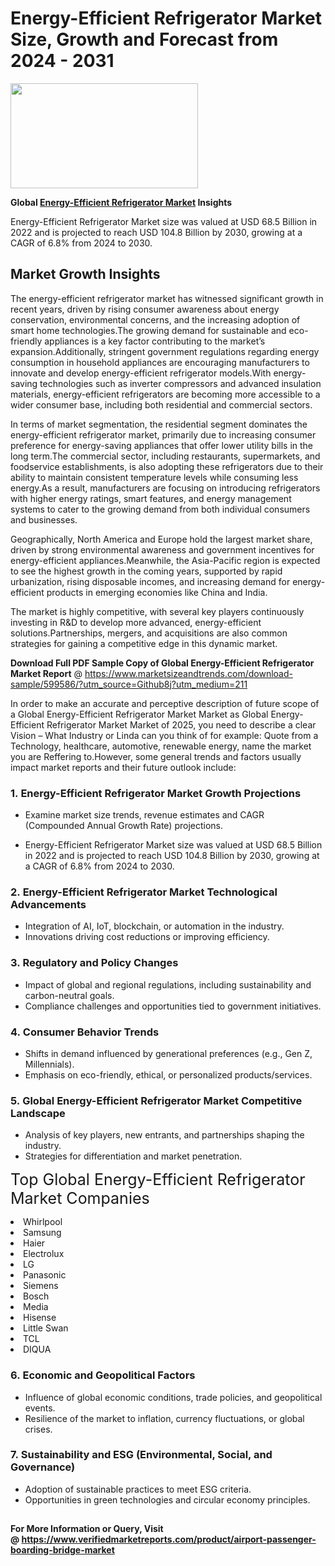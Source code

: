 <H1>Energy-Efficient Refrigerator Market Size, Growth and Forecast from 2024 - 2031</H1><img class="aligncenter size-medium wp-image-584254" src="https://thirdeyenews.in/wp-content/uploads/2024/09/Global-Market-Research-300x168.jpeg" alt="" width="300" height="168" /><p><strong>Global&nbsp;<a href="https://www.marketsizeandtrends.com/download-sample/599586/?utm_source=Github8j?utm_medium=211">Energy-Efficient Refrigerator Market</a> Insights</strong></p><p>Energy-Efficient Refrigerator Market size was valued at USD 68.5 Billion in 2022 and is projected to reach USD 104.8 Billion by 2030, growing at a CAGR of 6.8% from 2024 to 2030.</p><p><h2>Market Growth Insights</h2> <p>The energy-efficient refrigerator market has witnessed significant growth in recent years, driven by rising consumer awareness about energy conservation, environmental concerns, and the increasing adoption of smart home technologies.The growing demand for sustainable and eco-friendly appliances is a key factor contributing to the market’s expansion.Additionally, stringent government regulations regarding energy consumption in household appliances are encouraging manufacturers to innovate and develop energy-efficient refrigerator models.With energy-saving technologies such as inverter compressors and advanced insulation materials, energy-efficient refrigerators are becoming more accessible to a wider consumer base, including both residential and commercial sectors.</p> <p>In terms of market segmentation, the residential segment dominates the energy-efficient refrigerator market, primarily due to increasing consumer preference for energy-saving appliances that offer lower utility bills in the long term.The commercial sector, including restaurants, supermarkets, and foodservice establishments, is also adopting these refrigerators due to their ability to maintain consistent temperature levels while consuming less energy.As a result, manufacturers are focusing on introducing refrigerators with higher energy ratings, smart features, and energy management systems to cater to the growing demand from both individual consumers and businesses.</p> <p>Geographically, North America and Europe hold the largest market share, driven by strong environmental awareness and government incentives for energy-efficient appliances.Meanwhile, the Asia-Pacific region is expected to see the highest growth in the coming years, supported by rapid urbanization, rising disposable incomes, and increasing demand for energy-efficient products in emerging economies like China and India.</p> <p>The market is highly competitive, with several key players continuously investing in R&D to develop more advanced, energy-efficient solutions.Partnerships, mergers, and acquisitions are also common strategies for gaining a competitive edge in this dynamic market.</p> <p><span class=""><strong>Download Full PDF Sample Copy of Global Energy-Efficient Refrigerator Market Report</strong> @ <a href="https://www.marketsizeandtrends.com/download-sample/599586/?utm_source=Github8j?utm_medium=211" target="_blank">https://www.marketsizeandtrends.com/download-sample/599586/?utm_source=Github8j?utm_medium=211</a></span></p><p>In order to make an accurate and perceptive description of future scope of a Global&nbsp;Energy-Efficient Refrigerator Market Market as Global&nbsp;Energy-Efficient Refrigerator Market Market of 2025, you need to describe a clear Vision &ndash; What Industry or Linda can you think of for example: Quote from a Technology, healthcare, automotive, renewable energy, name the market you are Reffering to.However, some general trends and factors usually impact market reports and their future outlook include:</p><h3>1.&nbsp;<strong>Energy-Efficient Refrigerator Market Growth Projections</strong></h3><ul><li>Examine market size trends, revenue estimates and CAGR (Compounded Annual Growth Rate) projections.</li><li><p>Energy-Efficient Refrigerator Market size was valued at USD 68.5 Billion in 2022 and is projected to reach USD 104.8 Billion by 2030, growing at a CAGR of 6.8% from 2024 to 2030.</p></li></ul><h3>2.&nbsp;<strong>Energy-Efficient Refrigerator Market Technological Advancements</strong></h3><ul><li>Integration of AI, IoT, blockchain, or automation in the industry.</li><li>Innovations driving cost reductions or improving efficiency.</li></ul><h3>3.&nbsp;<strong>Regulatory and Policy Changes</strong></h3><ul><li>Impact of global and regional regulations, including sustainability and carbon-neutral goals.</li><li>Compliance challenges and opportunities tied to government initiatives.</li></ul><h3>4.&nbsp;<strong>Consumer Behavior Trends</strong></h3><ul><li>Shifts in demand influenced by generational preferences (e.g., Gen Z, Millennials).</li><li>Emphasis on eco-friendly, ethical, or personalized products/services.</li></ul><h3>5.&nbsp;<strong>Global Energy-Efficient Refrigerator Market Competitive Landscape</strong></h3><ul><li>Analysis of key players, new entrants, and partnerships shaping the industry.</li><li>Strategies for differentiation and market penetration.</li></ul><p data-pm-slice="1 1 []"><span style="color: inherit; font-family: inherit; font-size: 25px;">Top Global Energy-Efficient Refrigerator Market Companies</span></p><div class="" data-test-id=""><p><li>Whirlpool</li><li> Samsung</li><li> Haier</li><li> Electrolux</li><li> LG</li><li> Panasonic</li><li> Siemens</li><li> Bosch</li><li> Media</li><li> Hisense</li><li> Little Swan</li><li> TCL</li><li> DIQUA</li></p></div><h3>6.&nbsp;<strong>Economic and Geopolitical Factors</strong></h3><ul><li>Influence of global economic conditions, trade policies, and geopolitical events.</li><li>Resilience of the market to inflation, currency fluctuations, or global crises.</li></ul><h3>7.&nbsp;<strong>Sustainability and ESG (Environmental, Social, and Governance)</strong></h3><ul><li>Adoption of sustainable practices to meet ESG criteria.</li><li>Opportunities in green technologies and circular economy principles.</li></ul><h2><strong style="font-size: 14px;">For More Information or Query, Visit @&nbsp;</strong><a style="background-color: #ffffff; font-size: 14px;" href="https://www.marketsizeandtrends.com/report/energy-efficient-refrigerator-market/" target="_blank">https://www.verifiedmarketreports.com/product/airport-passenger-boarding-bridge-market</a></h2>